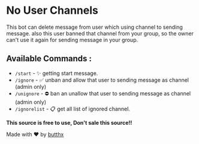 # No User Channels
This bot can delete message from user which using channel to sending message. also this user banned that channel from your group, so the owner can't use it again for sending message in your group.

## Available Commands :
- `/start` - ✨ getting start message.
- `/ignore` - ✅ unban and allow that user to sending message as channel (admin only) 
- `/unignore` - ⛔️ ban an unallow that user to sending message as channel (admin only)
- `/ignorelist` - 📋 get all list of ignored channel.

**This source is free to use, Don't sale this source!!**  

Made with ❤️ by [butthx](https://t.me/BotsArchive/2350)
